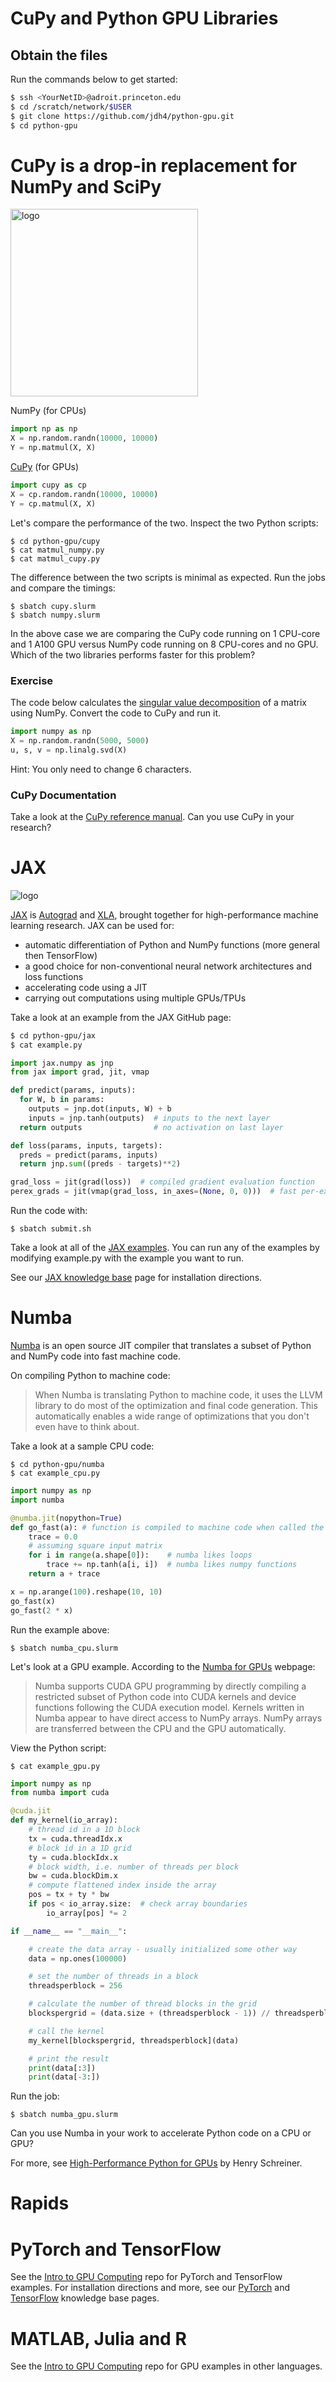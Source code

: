 # CuPy and Python GPU Libraries

## Obtain the files

Run the commands below to get started:

```bash
$ ssh <YourNetID>@adroit.princeton.edu
$ cd /scratch/network/$USER
$ git clone https://github.com/jdh4/python-gpu.git
$ cd python-gpu
```

# CuPy is a drop-in replacement for NumPy and SciPy

<img src="https://raw.githubusercontent.com/cupy/cupy/main/docs/image/cupy_logo_1000px.png" alt="logo" width="300"></img>

NumPy (for CPUs)

```python
import np as np
X = np.random.randn(10000, 10000)
Y = np.matmul(X, X)
```

[CuPy](https://docs.cupy.dev/en/stable/index.html) (for GPUs)

```python
import cupy as cp
X = cp.random.randn(10000, 10000)
Y = cp.matmul(X, X)
```

Let's compare the performance of the two. Inspect the two Python scripts:

```
$ cd python-gpu/cupy
$ cat matmul_numpy.py
$ cat matmul_cupy.py
```

The difference between the two scripts is minimal as expected. Run the jobs and compare the timings:

```
$ sbatch cupy.slurm
$ sbatch numpy.slurm
```

In the above case we are comparing the CuPy code running on 1 CPU-core and 1 A100 GPU versus NumPy code running on 8 CPU-cores and no GPU. Which of the two libraries performs faster for this problem?

### Exercise

The code below calculates the [singular value decomposition](https://en.wikipedia.org/wiki/Singular_value_decomposition) of a matrix using NumPy. Convert the code to CuPy and run it.

```python
import numpy as np
X = np.random.randn(5000, 5000)
u, s, v = np.linalg.svd(X)
```

Hint: You only need to change 6 characters.

### CuPy Documentation

Take a look at the [CuPy reference manual](https://docs.cupy.dev/en/stable/reference/index.html). Can you use CuPy in your research?

# JAX

<img src="https://raw.githubusercontent.com/google/jax/master/images/jax_logo_250px.png" alt="logo"></img>

[JAX](https://github.com/google/jax) is [Autograd](https://github.com/hips/autograd) and [XLA](https://www.tensorflow.org/xla), brought
together for high-performance machine learning research. JAX can be used for:

- automatic differentiation of Python and NumPy functions (more general then TensorFlow)
- a good choice for non-conventional neural network architectures and loss functions
- accelerating code using a JIT
- carrying out computations using multiple GPUs/TPUs

Take a look at an example from the JAX GitHub page:

```bash
$ cd python-gpu/jax
$ cat example.py
```
```python
import jax.numpy as jnp
from jax import grad, jit, vmap

def predict(params, inputs):
  for W, b in params:
    outputs = jnp.dot(inputs, W) + b
    inputs = jnp.tanh(outputs)  # inputs to the next layer
  return outputs                # no activation on last layer

def loss(params, inputs, targets):
  preds = predict(params, inputs)
  return jnp.sum((preds - targets)**2)

grad_loss = jit(grad(loss))  # compiled gradient evaluation function
perex_grads = jit(vmap(grad_loss, in_axes=(None, 0, 0)))  # fast per-example grads
```

Run the code with:

```
$ sbatch submit.sh
```

Take a look at all of the [JAX examples](https://github.com/google/jax). You can run any of the examples by modifying example.py with the example you want to run.

See our [JAX knowledge base](https://researchcomputing.princeton.edu/support/knowledge-base/jax) page for installation directions.

# Numba

[Numba](https://numba.pydata.org/) is an open source JIT compiler that translates a subset of Python and NumPy code into fast machine code.

On compiling Python to machine code:

> When Numba is translating Python to machine code, it uses the LLVM library to do most of the optimization and final code generation. This automatically enables a wide range of optimizations that you don't even have to think about.

Take a look at a sample CPU code:

```
$ cd python-gpu/numba
$ cat example_cpu.py
```

```python
import numpy as np
import numba

@numba.jit(nopython=True)
def go_fast(a): # function is compiled to machine code when called the first time
    trace = 0.0
    # assuming square input matrix
    for i in range(a.shape[0]):    # numba likes loops
        trace += np.tanh(a[i, i])  # numba likes numpy functions
    return a + trace

x = np.arange(100).reshape(10, 10)
go_fast(x)
go_fast(2 * x)
```

Run the example above:

```
$ sbatch numba_cpu.slurm
```

Let's look at a GPU example. According to the [Numba for GPUs](https://numba.readthedocs.io/en/stable/cuda/overview.html) webpage:

> Numba supports CUDA GPU programming by directly compiling a restricted subset of Python code into CUDA kernels and device functions following the CUDA execution model. Kernels written in Numba appear to have direct access to NumPy arrays. NumPy arrays are transferred between the CPU and the GPU automatically.

View the Python script:

```
$ cat example_gpu.py
```
```python
import numpy as np
from numba import cuda

@cuda.jit
def my_kernel(io_array):
    # thread id in a 1D block
    tx = cuda.threadIdx.x
    # block id in a 1D grid
    ty = cuda.blockIdx.x
    # block width, i.e. number of threads per block
    bw = cuda.blockDim.x
    # compute flattened index inside the array
    pos = tx + ty * bw
    if pos < io_array.size:  # check array boundaries
        io_array[pos] *= 2

if __name__ == "__main__":

    # create the data array - usually initialized some other way
    data = np.ones(100000)

    # set the number of threads in a block
    threadsperblock = 256

    # calculate the number of thread blocks in the grid
    blockspergrid = (data.size + (threadsperblock - 1)) // threadsperblock

    # call the kernel
    my_kernel[blockspergrid, threadsperblock](data)

    # print the result
    print(data[:3])
    print(data[-3:])
```

Run the job:

```
$ sbatch numba_gpu.slurm
```

Can you use Numba in your work to accelerate Python code on a CPU or GPU?

For more, see [High-Performance Python for GPUs](https://github.com/henryiii/pygpu-minicourse) by Henry Schreiner.

# Rapids

# PyTorch and TensorFlow

See the [Intro to GPU Computing](https://github.com/PrincetonUniversity/gpu_programming_intro) repo for PyTorch and TensorFlow examples. For installation directions and more, see our [PyTorch](https://researchcomputing.princeton.edu/support/knowledge-base/pytorch) and [TensorFlow](https://researchcomputing.princeton.edu/support/knowledge-base/tensorflow) knowledge base pages.

# MATLAB, Julia and R

See the [Intro to GPU Computing](https://github.com/PrincetonUniversity/gpu_programming_intro) repo for GPU examples in other languages.
